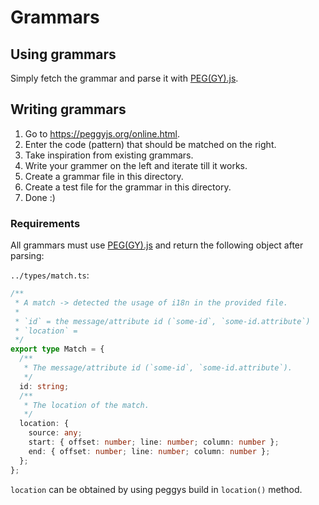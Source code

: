# Grammars

## Using grammars

Simply fetch the grammar and parse it with [PEG(GY).js](https://github.com/peggyjs/peggy).

## Writing grammars

1. Go to https://peggyjs.org/online.html.
2. Enter the code (pattern) that should be matched on the right.
3. Take inspiration from existing grammars.
4. Write your grammer on the left and iterate till it works.
5. Create a grammar file in this directory.
6. Create a test file for the grammar in this directory.
7. Done :)

### Requirements

All grammars must use [PEG(GY).js](https://github.com/peggyjs/peggy) and return the following object after parsing:

`../types/match.ts`:

```ts
/**
 * A match -> detected the usage of i18n in the provided file.
 *
 * `id` = the message/attribute id (`some-id`, `some-id.attribute`)
 * `location` =
 */
export type Match = {
  /**
   * The message/attribute id (`some-id`, `some-id.attribute`).
   */
  id: string;
  /**
   * The location of the match.
   */
  location: {
    source: any;
    start: { offset: number; line: number; column: number };
    end: { offset: number; line: number; column: number };
  };
};
```

`location` can be obtained by using peggys build in `location()` method.
